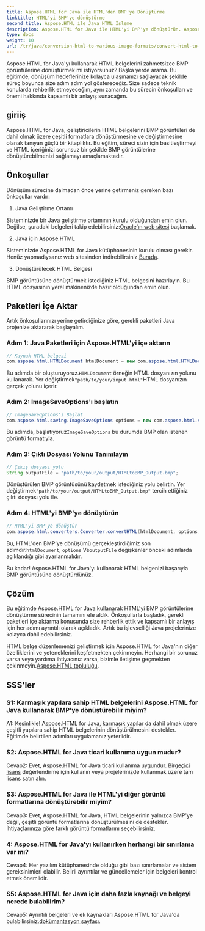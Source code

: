 ```yaml
---
title: Aspose.HTML for Java ile HTML'den BMP'ye Dönüştürme
linktitle: HTML'yi BMP'ye dönüştürme
second_title: Aspose.HTML ile Java HTML İşleme
description: Aspose.HTML for Java ile HTML'yi BMP'ye dönüştürün. Aspose.HTML for Java kullanarak HTML belgelerini sorunsuz bir şekilde BMP görüntülerine dönüştürmek için kapsamlı bir eğitim.
type: docs
weight: 10
url: /tr/java/conversion-html-to-various-image-formats/convert-html-to-bmp/
---
```

Aspose.HTML for Java'yı kullanarak HTML belgelerini zahmetsizce BMP görüntülerine dönüştürmek mi istiyorsunuz? Başka yerde arama. Bu eğitimde, dönüşüm hedeflerinize kolayca ulaşmanızı sağlayacak şekilde süreç boyunca size adım adım yol göstereceğiz. Size sadece teknik konularda rehberlik etmeyeceğim, aynı zamanda bu sürecin önkoşulları ve önemi hakkında kapsamlı bir anlayış sunacağım. 

## giriiş

Aspose.HTML for Java, geliştiricilerin HTML belgelerini BMP görüntüleri de dahil olmak üzere çeşitli formatlara dönüştürmesine ve değiştirmesine olanak tanıyan güçlü bir kitaplıktır. Bu eğitim, süreci sizin için basitleştirmeyi ve HTML içeriğinizi sorunsuz bir şekilde BMP görüntülerine dönüştürebilmenizi sağlamayı amaçlamaktadır.

## Önkoşullar

Dönüşüm sürecine dalmadan önce yerine getirmeniz gereken bazı önkoşullar vardır:

1. Java Geliştirme Ortamı

 Sisteminizde bir Java geliştirme ortamının kurulu olduğundan emin olun. Değilse, şuradaki belgeleri takip edebilirsiniz:[Oracle'ın web sitesi](https://www.oracle.com/java/technologies/javase-downloads.html) başlamak.

2. Java için Aspose.HTML

Sisteminizde Aspose.HTML for Java kütüphanesinin kurulu olması gerekir. Henüz yapmadıysanız web sitesinden indirebilirsiniz.[Burada](https://releases.aspose.com/html/java/).

3. Dönüştürülecek HTML Belgesi

BMP görüntüsüne dönüştürmek istediğiniz HTML belgesini hazırlayın. Bu HTML dosyasının yerel makinenizde hazır olduğundan emin olun.

## Paketleri İçe Aktar

Artık önkoşullarınızı yerine getirdiğinize göre, gerekli paketleri Java projenize aktararak başlayalım.

### Adım 1: Java Paketleri için Aspose.HTML'yi içe aktarın

```java
// Kaynak HTML belgesi
com.aspose.html.HTMLDocument htmlDocument = new com.aspose.html.HTMLDocument("path/to/your/input.html");
```

 Bu adımda bir oluşturuyoruz.`HTMLDocument` örneğin HTML dosyanızın yolunu kullanarak. Yer değiştirmek`"path/to/your/input.html"`HTML dosyanızın gerçek yolunu içerir.

### Adım 2: ImageSaveOptions'ı başlatın

```java
// ImageSaveOptions'ı Başlat
com.aspose.html.saving.ImageSaveOptions options = new com.aspose.html.saving.ImageSaveOptions(com.aspose.html.rendering.image.ImageFormat.Bmp);
```

 Bu adımda, başlatıyoruz`ImageSaveOptions` bu durumda BMP olan istenen görüntü formatıyla.

### Adım 3: Çıktı Dosyası Yolunu Tanımlayın

```java
// Çıkış dosyası yolu
String outputFile = "path/to/your/output/HTMLtoBMP_Output.bmp";
```

 Dönüştürülen BMP görüntüsünü kaydetmek istediğiniz yolu belirtin. Yer değiştirmek`"path/to/your/output/HTMLtoBMP_Output.bmp"` tercih ettiğiniz çıktı dosyası yolu ile.

### Adım 4: HTML'yi BMP'ye dönüştürün

```java
// HTML'yi BMP'ye dönüştür
com.aspose.html.converters.Converter.convertHTML(htmlDocument, options, outputFile);
```

 Bu, HTML'den BMP'ye dönüşümü gerçekleştirdiğimiz son adımdır.`htmlDocument`, `options` Ve`outputFile` değişkenler önceki adımlarda açıklandığı gibi ayarlanmalıdır.

Bu kadar! Aspose.HTML for Java'yı kullanarak HTML belgenizi başarıyla BMP görüntüsüne dönüştürdünüz.

## Çözüm

Bu eğitimde Aspose.HTML for Java kullanarak HTML'yi BMP görüntülerine dönüştürme sürecinin tamamını ele aldık. Önkoşullarla başladık, gerekli paketleri içe aktarma konusunda size rehberlik ettik ve kapsamlı bir anlayış için her adımı ayrıntılı olarak açıkladık. Artık bu işlevselliği Java projelerinize kolayca dahil edebilirsiniz.

 HTML belge düzenlemenizi geliştirmek için Aspose.HTML for Java'nın diğer özelliklerini ve yeteneklerini keşfetmekten çekinmeyin. Herhangi bir sorunuz varsa veya yardıma ihtiyacınız varsa, bizimle iletişime geçmekten çekinmeyin.[Aspose.HTML topluluğu](https://forum.aspose.com/).

## SSS'ler

### S1: Karmaşık yapılara sahip HTML belgelerini Aspose.HTML for Java kullanarak BMP'ye dönüştürebilir miyim?

A1: Kesinlikle! Aspose.HTML for Java, karmaşık yapılar da dahil olmak üzere çeşitli yapılara sahip HTML belgelerinin dönüştürülmesini destekler. Eğitimde belirtilen adımları uygulamanız yeterlidir.

### S2: Aspose.HTML for Java ticari kullanıma uygun mudur?

 Cevap2: Evet, Aspose.HTML for Java ticari kullanıma uygundur. Bir[geçici lisans](https://purchase.aspose.com/temporary-license/) değerlendirme için kullanın veya projelerinizde kullanmak üzere tam lisans satın alın.

### S3: Aspose.HTML for Java ile HTML'yi diğer görüntü formatlarına dönüştürebilir miyim?

Cevap3: Evet, Aspose.HTML for Java, HTML belgelerinin yalnızca BMP'ye değil, çeşitli görüntü formatlarına dönüştürülmesini de destekler. İhtiyaçlarınıza göre farklı görüntü formatlarını seçebilirsiniz.

### 4: Aspose.HTML for Java'yı kullanırken herhangi bir sınırlama var mı?

Cevap4: Her yazılım kütüphanesinde olduğu gibi bazı sınırlamalar ve sistem gereksinimleri olabilir. Belirli ayrıntılar ve güncellemeler için belgeleri kontrol etmek önemlidir.

### S5: Aspose.HTML for Java için daha fazla kaynağı ve belgeyi nerede bulabilirim?

Cevap5: Ayrıntılı belgeleri ve ek kaynakları Aspose.HTML for Java'da bulabilirsiniz.[dokümantasyon sayfası](https://reference.aspose.com/html/java/).